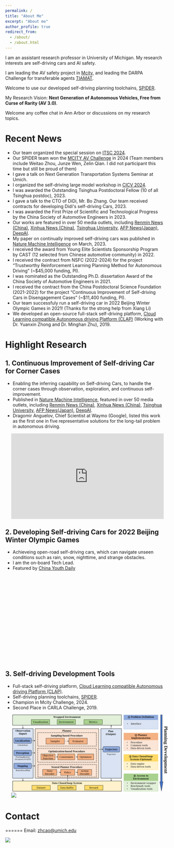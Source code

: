 ```yaml
---
permalink: /
title: "About Me"
excerpt: "About me"
author_profile: true
redirect_from: 
  - /about/
  - /about.html
---
```


I am an assistant research professor in University of Michigan. 
My research interests are self-driving cars and AI safety. 

I am leading the AV safety project in [Mcity](https://mcity.umich.edu), and leading the DARPA Challenge for transferable agents [TIAMAT](https://www.darpa.mil/research/programs/transfer-from-imprecise).

Welcome to use our developed self-driving planning toolchains, [SPIDER](https://github.com/Thu-ADLab/SPIDER).

My Research Vision: **Next Generation of Autonomous Vehicles, Free from Curse of Rarity (AV 3.0)**.

Welcome any coffee chat in Ann Arbor or discussions on my research topics. 

Recent News
======
- Our team organized the special session on [ITSC 2024](https://ieee-itsc.org/2024/).
- Our SPIDER team won the [MCITY AV Challenge](https://mcity.umich.edu/av-challenge/) in 2024 (Team members include Weitao Zhou, Junze Wen, Zelin Qian. I did not participant this time but still be proud of them)
- I gave a talk on Next Generation Transportation Systems Seminar at Umich. 
- I organized the self-driving large model workshop in [CICV 2024](http://www.cicv.org.cn/CN/Home/).
- I was awarded the Outstanding Tsinghua Postdoctoral Fellow (10 of all Tsinghua postdoc), 2023. 
- I gave a talk to the CTO of DiDi, Mr. Bo Zhang. Our team received contracts for developing Didi's self-driving Cars, 2023.
- I was awarded the First Prize of Scientific and Technological Progress by the China Society of Automotive Engineers in 2023.
- Our works are featured in over 50 media outlets, including [Renmin News (China)](http://finance.people.com.cn/n1/2023/0227/c1004-32632458.html), [Xinhua News (China)](http://www.xinhuanet.com/info/20230315/f678f6e470b94971823223fdd66327d2/c.html), [Tsinghua University](https://www.tsinghua.edu.cn/info/1182/102099.htm), [AFP News(Japan)](https://www.afpbb.com/articles/-/3456295?act=all), [DeepAI](https://deepai.org/publication/long-tail-prediction-uncertainty-aware-trajectory-planning-for-self-driving-vehicles).
- My paper on continually improved self-driving cars was published in [Nature Machine Intelligence](https://www.nature.com/articles/s42256-023-00610-y) on March, 2023. 
- I received the award from Young Elite Scientists Sponsorship Program by CAST (12 selected from Chinese automotive community) in 2022.
- I received the contract from NSFC (2022-2024) for the project “Trustworthy Reinforcement Learning Planning Method for Autonomous Driving” (~$45,000 funding, PI).
- I was nominated as the Outstanding Ph.D. dissertation Award of the China Society of Automotive Engineers in 2021.
- I received the contract from the China Postdoctoral Science Foundation (2021-2022) for the project “Continuous Improvement of Self-driving Cars in Disengagement Cases” (~$11,400 funding, PI).
- Our team successfuly run a self-driving car in 2022 Beijing Winter Olympic Games in 2021! (Thanks for the strong help from Xiang Li)
- We developed an open-source full-stack self-driving platform, [Cloud Learning compatible Autonomous driving Platform (CLAP)](https://github.com/CLAP-Framework/clap) (Working with Dr. Yuanxin Zhong and Dr. Minghan Zhu), 2019.

Highlight Research
======
## 1. Continuous Improvement of Self-driving Car for Corner Cases
- Enabling the inferring capability on Self-driving Cars, to handle the corner cases through observation, exploration, and continuous self-improvement. 
- Published in [Nature Machine Intelligence](https://www.nature.com/articles/s42256-023-00610-y), featured in over 50 media outlets, including [Renmin News (China)](http://finance.people.com.cn/n1/2023/0227/c1004-32632458.html), [Xinhua News (China)](http://www.xinhuanet.com/info/20230315/f678f6e470b94971823223fdd66327d2/c.html), [Tsinghua University](https://www.tsinghua.edu.cn/info/1182/102099.htm), [AFP News(Japan)](https://www.afpbb.com/articles/-/3456295?act=all), [DeepAI](https://deepai.org/publication/long-tail-prediction-uncertainty-aware-trajectory-planning-for-self-driving-vehicles).
- Dragomir Anguelov, Chief Scientist at Waymo (Google), listed this work as the first one in five representative solutions for the long-tail problem in autonomous driving.

<div style="max-width:80vw; margin-left:2vw;">
  <div style="position: relative; width:100%; padding-bottom: 55.83%; height: 0;">
    <iframe src="https://player.bilibili.com/player.html?bvid=BV1CNR4YdEJR" 
            style="position: absolute; top: 0; left: 0; width: 100%; height: 100%;" 
            frameborder="0" allowfullscreen>
    </iframe>
  </div>
</div>

## 2. Developing Self-driving Cars for 2022 Beijing Winter Olympic Games
- Achieveing open-road self-driving cars, which can navigate unseen conditions such as rain, snow, nighttime, and strange obstacles.
- I am the on-board Tech Lead.
- Featured by [China Youth Daily](https://zqb.cyol.com/html/2020-10/22/nw.D110000zgqnb_20201022_2-09.htm) 

<div id="video-container" style="max-width:80vw; margin-left:2vw;">
  <div style="position: relative; width:100%; padding-bottom:55.83%; height: 0;">
    <!-- data-src 属性中添加 autoplay=1 参数，如有需要可加入 muted=1 -->
    <iframe id="video-iframe" data-src="https://player.bilibili.com/player.html?bvid=BV1Uy4y1b7pV&autoplay=1" 
            style="position: absolute; top: 0; left: 0; width: 100%; height: 100%;" 
            frameborder="0" allowfullscreen>
    </iframe>
  </div>
</div>

<script>
document.addEventListener("DOMContentLoaded", function() {
  var videoIframe = document.getElementById('video-iframe');
  var videoContainer = document.getElementById('video-container');
  
  var observer = new IntersectionObserver(function(entries, observer) {
    entries.forEach(function(entry) {
      if (entry.isIntersecting) {
        // 当容器进入视口后，将 data-src 赋给 src 开始加载视频
        videoIframe.src = videoIframe.getAttribute('data-src');
        observer.unobserve(entry.target); // 加载后取消观察
      }
    });
  }, { threshold: 0.5 });
  
  observer.observe(videoContainer);
});
</script>


## 3. Self-driving Development Tools
- Full-stack self-driving platform, [Cloud Learning compatible Autonomous driving Platform (CLAP)](https://github.com/CLAP-Framework/clap).
- Self-driving planning toolchains, [SPIDER](https://github.com/Thu-ADLab/SPIDER).
- Champion in Mcity Challenge, 2024.
- Second Place in CARLA Challenge, 2019.

<img src="images/framework.png" width="600" style="margin-left: 2vw;" />

<img src="images/OptimizedLatticePlanner.gif" width="600" style="margin-left: 2vw;" />

# Contact
======
Email: zhcao@umich.edu

<img src="images/doge.jpg" width="200"/>